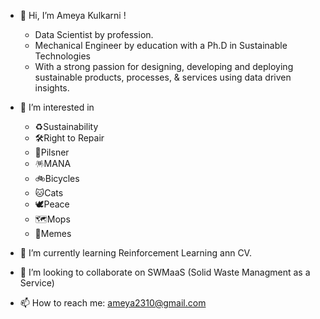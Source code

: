 - 👋 Hi, I’m Ameya Kulkarni !
  - Data Scientist by profession. 
  - Mechanical Engineer by education with a Ph.D in Sustainable Technologies
  - With a strong passion for designing, developing and deploying sustainable products, processes, & services using data driven insights.

- 👀 I’m interested in 
  - ♻️Sustainability  
  - 🛠️Right to Repair  
  - 🍺Pilsner  
  - 🪅MANA  
  - 🚲Bicycles  
  - 🐱Cats 
  - 🕊️Peace 
  - 🗺️Mops 
  - 🎴Memes

- 🌱 I’m currently learning Reinforcement Learning ann CV.

- 💞️ I’m looking to collaborate on SWMaaS (Solid Waste Managment as a Service)

- 📫 How to reach me: ameya2310@gmail.com

<!---
ameyak2310/ameyak2310 is a ✨ special ✨ repository because its `README.md` (this file) appears on your GitHub profile.
You can click the Preview link to take a look at your changes.
--->
